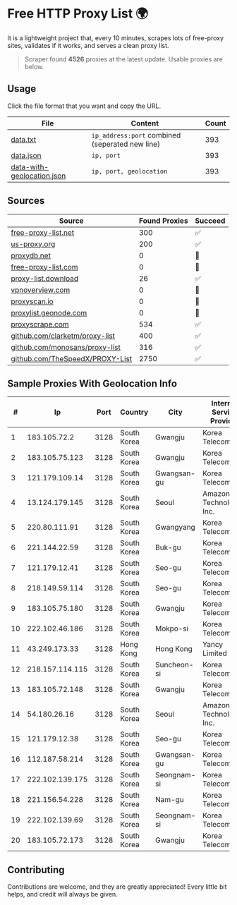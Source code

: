 
# Free HTTP Proxy List 🌍

It is a lightweight project that, every 10 minutes, scrapes lots of free-proxy sites, validates if it works, and serves a clean proxy list.


> Scraper found **4526** proxies at the latest update. Usable proxies are below.

## Usage

Click the file format that you want and copy the URL.


|File|Content|Count|
|----|-------|-----|
|[data.txt](https://raw.githubusercontent.com/themiralay/Proxy-List-World/master/data.txt)|`ip_address:port` combined (seperated new line)|393|
|[data.json](https://raw.githubusercontent.com/themiralay/Proxy-List-World/master/data.json)|`ip, port`|393|
|[data-with-geolocation.json](https://raw.githubusercontent.com/themiralay/Proxy-List-World/master/data-with-geolocation.json)|`ip, port, geolocation`|393|

## Sources

|Source|Found Proxies|Succeed|
|------|-------------|-------|
|[free-proxy-list.net](https://free-proxy-list.net)|300|✅|
|[us-proxy.org](https://www.us-proxy.org)|200|✅|
|[proxydb.net](http://proxydb.net)|0|🚫|
|[free-proxy-list.com](https://free-proxy-list.com/?page=&port=&type%5B%5D=http&type%5B%5D=https&up_time=0&search=Search)|0|🚫|
|[proxy-list.download](https://www.proxy-list.download/HTTP)|26|✅|
|[vpnoverview.com](https://vpnoverview.com/privacy/anonymous-browsing/free-proxy-servers)|0|🚫|
|[proxyscan.io](https://www.proxyscan.io)|0|🚫|
|[proxylist.geonode.com](https://proxylist.geonode.com/api/proxy-list?limit=300&page=1&sort_by=lastChecked&sort_type=desc&protocols=http,https)|0|🚫|
|[proxyscrape.com](https://api.proxyscrape.com/v2/?request=displayproxies&protocol=http&timeout=10000&country=all&ssl=all&anonymity=all)|534|✅|
|[github.com/clarketm/proxy-list](https://raw.githubusercontent.com/clarketm/proxy-list/master/proxy-list-raw.txt)|400|✅|
|[github.com/monosans/proxy-list](https://raw.githubusercontent.com/monosans/proxy-list/main/proxies/http.txt)|316|✅|
|[github.com/TheSpeedX/PROXY-List](https://raw.githubusercontent.com/TheSpeedX/PROXY-List/master/http.txt)|2750|✅|


## Sample Proxies With Geolocation Info

|#|Ip|Port|Country|City|Internet Service Provider|
|-|--|----|-------|----|-------------------------|
|1|183.105.72.2|3128|South Korea|Gwangju|Korea Telecom|
|2|183.105.75.123|3128|South Korea|Gwangju|Korea Telecom|
|3|121.179.109.14|3128|South Korea|Gwangsan-gu|Korea Telecom|
|4|13.124.179.145|3128|South Korea|Seoul|Amazon Technologies Inc.|
|5|220.80.111.91|3128|South Korea|Gwangyang|Korea Telecom|
|6|221.144.22.59|3128|South Korea|Buk-gu|Korea Telecom|
|7|121.179.12.41|3128|South Korea|Seo-gu|Korea Telecom|
|8|218.149.59.114|3128|South Korea|Seo-gu|Korea Telecom|
|9|183.105.75.180|3128|South Korea|Gwangju|Korea Telecom|
|10|222.102.46.186|3128|South Korea|Mokpo-si|Korea Telecom|
|11|43.249.173.33|3128|Hong Kong|Hong Kong|Yancy Limited|
|12|218.157.114.115|3128|South Korea|Suncheon-si|Korea Telecom|
|13|183.105.72.148|3128|South Korea|Gwangju|Korea Telecom|
|14|54.180.26.16|3128|South Korea|Seoul|Amazon Technologies Inc.|
|15|121.179.12.38|3128|South Korea|Seo-gu|Korea Telecom|
|16|112.187.58.214|3128|South Korea|Gwangsan-gu|Korea Telecom|
|17|222.102.139.175|3128|South Korea|Seongnam-si|Korea Telecom|
|18|221.156.54.228|3128|South Korea|Nam-gu|Korea Telecom|
|19|222.102.139.69|3128|South Korea|Seongnam-si|Korea Telecom|
|20|183.105.72.173|3128|South Korea|Gwangju|Korea Telecom|



## Contributing

Contributions are welcome, and they are greatly appreciated! Every
little bit helps, and credit will always be given.

